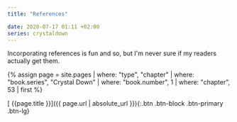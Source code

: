 ```yaml
---
title: "References"

date: 2020-07-17 01:11 +02:00
series: crystaldown
---
```

Incorporating references is fun and so, but I'm never sure if my readers actually get them.

{% assign page = site.pages
  | where: "type", "chapter"
  | where: "book.series", "Crystal Down"
  | where: "book.number", 1
  | where: "chapter", 53
  | first %}

[ {{page.title }}]({{ page.url | absolute_url }}){:.btn .btn-block .btn-primary .btn-lg}
<!--more-->
